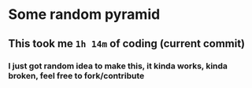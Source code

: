 # Some random pyramid
## This took me `1h 14m` of coding (current commit)
### I just got random idea to make this, it kinda works, kinda broken, feel free to fork/contribute
